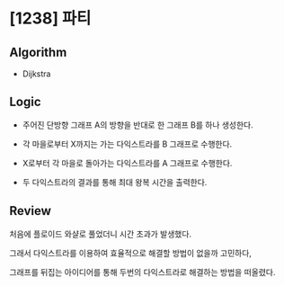 # [1238] 파티

## Algorithm

- Dijkstra

## Logic

- 주어진 단방향 그래프 A의 방향을 반대로 한 그래프 B를 하나 생성한다.

- 각 마을로부터 X까지는 가는 다익스트라를 B 그래프로 수행한다.

- X로부터 각 마을로 돌아가는 다익스트라를 A 그래프로 수행한다.

- 두 다익스트라의 결과를 통해 최대 왕복 시간을 출력한다.

## Review

처음에 플로이드 와샬로 풀었더니 시간 초과가 발생했다.

그래서 다익스트라를 이용하여 효율적으로 해결할 방법이 없을까 고민하다,

그래프를 뒤집는 아이디어를 통해 두번의 다익스트라로 해결하는 방법을 떠올렸다.
